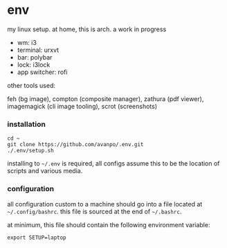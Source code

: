 # env

my linux setup. at home, this is arch. a work in progress

* wm: i3
* terminal: urxvt
* bar: polybar
* lock: i3lock
* app switcher: rofi

other tools used:

feh (bg image), compton (composite manager), zathura (pdf viewer), imagemagick (cli image tooling), scrot (screenshots)

### installation

```shell
cd ~
git clone https://github.com/avanpo/.env.git
./.env/setup.sh
```

installing to `~/.env` is required, all configs assume this to be the location of scripts and various media.

### configuration

all configuration custom to a machine should go into a file located at `~/.config/bashrc`. this file is sourced at the end of `~/.bashrc`.

at minimum, this file should contain the following environment variable:

```
export SETUP=laptop
```
